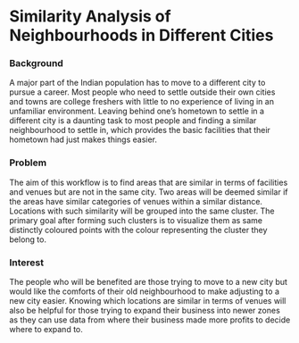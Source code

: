 # Similarity Analysis of Neighbourhoods in Different Cities
### Background
  A major part of the Indian population has to move to a different city to pursue a career. Most people who need to settle outside their own cities and towns are college freshers with little to no experience of living in an unfamiliar environment. Leaving behind one’s hometown to settle in a different city is a daunting task to most people and finding a similar neighbourhood to settle in, which provides the basic facilities that their hometown had just makes things easier.
### Problem
  The aim of this workflow is to find areas that are similar in terms of facilities and venues but are not in the same city. Two areas will be deemed similar if the areas have similar categories of venues within a similar distance. Locations with such similarity will be grouped into the same cluster. The primary goal after forming such clusters is to visualize them as same distinctly coloured points with the colour representing the cluster they belong to. 
### Interest
  The people who will be benefited are those trying to move to a new city but would like the comforts of their old neighbourhood to make adjusting to a new city easier. Knowing which locations are similar in terms of venues will also be helpful for those trying to expand their business into newer zones as they can use data from where their business made more profits to decide where to expand to.
